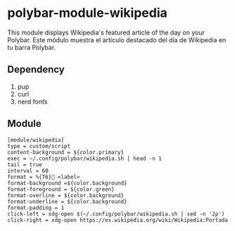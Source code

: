 # polybar-module-wikipedia
This module displays Wikipedia's featured article of the day on your Polybar. Este módulo muestra el artículo destacado del día de Wikipedia en tu barra Polybar.

## Dependency
1. pup
2. curl
3. nerd fonts

## Module

```
[module/wikipedia]
type = custom/script
content-background = ${color.primary}
exec = ~/.config/polybar/wikipedia.sh | head -n 1
tail = true
interval = 60
format = %{T6}󰖬 <label>
format-background =${color.background}
format-foreground = ${color.green}
format-overline = ${color.background}
format-underline = ${color.background}
format-padding = 1
click-left = xdg-open $(~/.config/polybar/wikipedia.sh | sed -n '2p')
click-right = xdg-open https://es.wikipedia.org/wiki/Wikipedia:Portada

```
